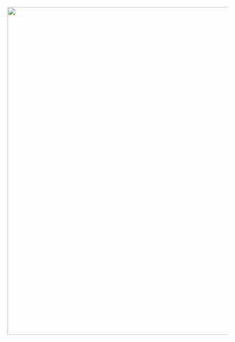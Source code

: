 
<a href='https://github.com/ulchc/RscriptVBA'><img src='figures/Example.gif' align="right" height="750" /></a>

